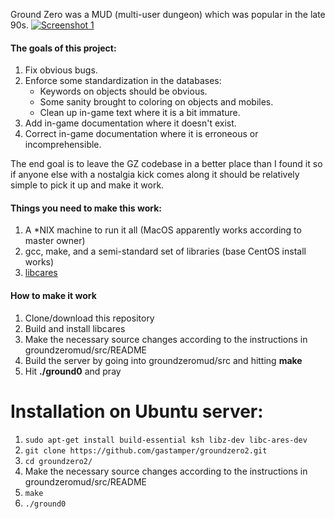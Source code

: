 Ground Zero was a MUD (multi-user dungeon) which was popular in the late 90s.
[![Screenshot 1](https://i.imgur.com/gA5Hkxt.png)](https://i.imgur.com/ZKWg4MQ.png)

#### The goals of this project:
1. Fix obvious bugs.
2. Enforce some standardization in the databases:
    * Keywords on objects should be obvious.
    * Some sanity brought to coloring on objects and mobiles.
    * Clean up in-game text where it is a bit immature.
3. Add in-game documentation where it doesn't exist.
4. Correct in-game documentation where it is erroneous or incomprehensible.

The end goal is to leave the GZ codebase in a better place than I found it so
if anyone else with a nostalgia kick comes along it should be relatively simple
to pick it up and make it work.

#### Things you need to make this work:
1. A *NIX machine to run it all (MacOS apparently works according to master owner)
2. gcc, make, and a semi-standard set of libraries (base CentOS install works)
3. [libcares](https://c-ares.haxx.se/)

#### How to make it work
1. Clone/download this repository
2. Build and install libcares
3. Make the necessary source changes according to the instructions in groundzeromud/src/README
4. Build the server by going into groundzeromud/src and hitting __make__
5. Hit __./ground0__ and pray


# Installation on Ubuntu server:

1. `sudo apt-get install build-essential ksh libz-dev libc-ares-dev`
2. `git clone https://github.com/gastamper/groundzero2.git`
3. `cd groundzero2/`
4. Make the necessary source changes according to the instructions in groundzeromud/src/README
5. `make`
6. `./ground0`